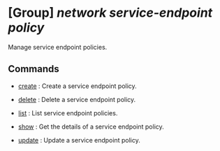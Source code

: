 # [Group] _network service-endpoint policy_

Manage service endpoint policies.

## Commands

- [create](/Commands/network/service-endpoint/policy/_create.md)
: Create a service endpoint policy.

- [delete](/Commands/network/service-endpoint/policy/_delete.md)
: Delete a service endpoint policy.

- [list](/Commands/network/service-endpoint/policy/_list.md)
: List service endpoint policies.

- [show](/Commands/network/service-endpoint/policy/_show.md)
: Get the details of a service endpoint policy.

- [update](/Commands/network/service-endpoint/policy/_update.md)
: Update a service endpoint policy.
